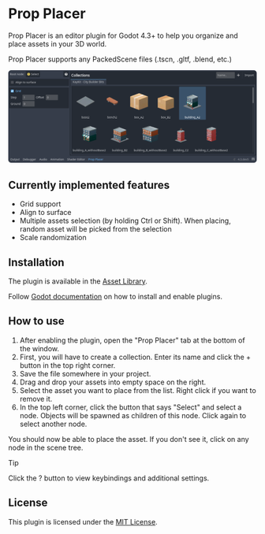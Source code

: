 # Prop Placer
Prop Placer is an editor plugin for Godot 4.3+ to help you organize and place assets in your 3D world.

Prop Placer supports any PackedScene files (.tscn, .gltf, .blend, etc.)

![](screenshot_1.png)

## Currently implemented features
* Grid support
* Align to surface
* Multiple assets selection (by holding Ctrl or Shift). When placing, random asset will be picked from the selection
* Scale randomization

## Installation
The plugin is available in the [Asset Library](https://godotengine.org/asset-library/asset/2846).

Follow [Godot documentation](https://docs.godotengine.org/en/stable/tutorials/plugins/editor/installing_plugins.html) on how to install and enable plugins.

## How to use
1. After enabling the plugin, open the "Prop Placer" tab at the bottom of the window.
2. First, you will have to create a collection. Enter its name and click the + button in the top right corner.
3. Save the file somewhere in your project.
4. Drag and drop your assets into empty space on the right. 
5. Select the asset you want to place from the list. Right click if you want to remove it.
6. In the top left corner, click the button that says "Select" and select a node. Objects will be spawned as children of this node. Click again to select another node.

You should now be able to place the asset. If you don't see it, click on any node in the scene tree.

> [!TIP]
> Click the ? button to view keybindings and additional settings.

## License
This plugin is licensed under the [MIT License](https://github.com/fstxz/prop_placer/blob/master/LICENSE.txt).
